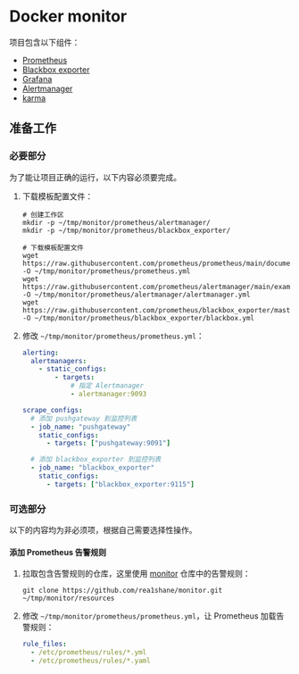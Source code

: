 # Docker monitor

项目包含以下组件：

- [Prometheus](https://github.com/prometheus/prometheus)
- [Blackbox exporter](https://github.com/prometheus/blackbox_exporter)
- [Grafana](https://github.com/grafana/grafana)
- [Alertmanager](https://github.com/prometheus/alertmanager)
- [karma](https://github.com/prymitive/karma)

## 准备工作

### 必要部分

为了能让项目正确的运行，以下内容必须要完成。

1. 下载模板配置文件：

   ```shell
   # 创建工作区
   mkdir -p ~/tmp/monitor/prometheus/alertmanager/
   mkdir -p ~/tmp/monitor/prometheus/blackbox_exporter/

   # 下载模板配置文件
   wget https://raw.githubusercontent.com/prometheus/prometheus/main/documentation/examples/prometheus.yml -O ~/tmp/monitor/prometheus/prometheus.yml
   wget https://raw.githubusercontent.com/prometheus/alertmanager/main/examples/ha/alertmanager.yml -O ~/tmp/monitor/prometheus/alertmanager/alertmanager.yml
   wget https://raw.githubusercontent.com/prometheus/blackbox_exporter/master/blackbox.yml -O ~/tmp/monitor/prometheus/blackbox_exporter/blackbox.yml
   ```

2. 修改 `~/tmp/monitor/prometheus/prometheus.yml`：

   ```yaml
   alerting:
     alertmanagers:
       - static_configs:
           - targets:
               # 指定 Alertmanager
               - alertmanager:9093

   scrape_configs:
     # 添加 pushgateway 到监控列表
     - job_name: "pushgateway"
       static_configs:
         - targets: ["pushgateway:9091"]

     # 添加 blackbox_exporter 到监控列表
     - job_name: "blackbox_exporter"
       static_configs:
         - targets: ["blackbox_exporter:9115"]
   ```

### 可选部分

以下的内容均为非必须项，根据自己需要选择性操作。

#### 添加 Prometheus 告警规则

1. 拉取包含告警规则的仓库，这里使用 [monitor](https://github.com/rea1shane/monitor) 仓库中的告警规则：

   ```shell
   git clone https://github.com/rea1shane/monitor.git ~/tmp/monitor/resources
   ```

2. 修改 `~/tmp/monitor/prometheus/prometheus.yml`，让 Prometheus 加载告警规则：

   ```yaml
   rule_files:
     - /etc/prometheus/rules/*.yml
     - /etc/prometheus/rules/*.yaml
   ```
